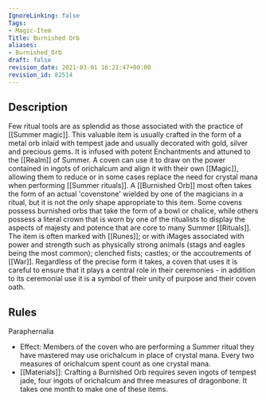 ```yaml
---
IgnoreLinking: false
Tags:
- Magic-Item
Title: Burnished Orb
aliases:
- Burnished_Orb
draft: false
revision_date: 2021-03-01 16:21:47+00:00
revision_id: 82514
---
```


## Description
Few ritual tools are as splendid as those associated with the practice of [[Summer magic]]. This valuable item is usually crafted in the form of a metal orb inlaid with tempest jade and usually decorated with gold, silver and precious gems. It is infused with potent Enchantments and attuned to the [[Realm]] of Summer. A coven can use it to draw on the power contained in ingots of orichalcum and align it with their own [[Magic]], allowing them to reduce or in some cases replace the need for crystal mana when performing [[Summer rituals]].
A [[Burnished Orb]] most often takes the form of an actual 'covenstone' wielded by one of the magicians in a ritual, but it is not the only shape appropriate to this item. Some covens possess burnished orbs that take the form of a bowl or chalice, while others possess a literal crown that is worn by one of the ritualists to display the aspects of majesty and potence that are core to many Summer [[Rituals]]. The item is often marked with [[Runes]]; or with iMages associated with power and strength such as physically strong animals (stags and eagles being the most common); clenched fists; castles; or the accoutrements of [[War]]. Regardless of the precise form it takes, a coven that uses it is careful to ensure that it plays a central role in their ceremonies - in addition to its ceremonial use it is a symbol of their unity of purpose and their coven oath.
## Rules
Paraphernalia
* Effect: Members of the coven who are performing a Summer ritual they have mastered may use orichalcum in place of crystal mana. Every two measures of orichalcum spent count as one crystal mana.
* [[Materials]]: Crafting a Burnished Orb requires seven ingots of tempest jade, four ingots of orichalcum and three measures of dragonbone. It takes one month to make one of these items.